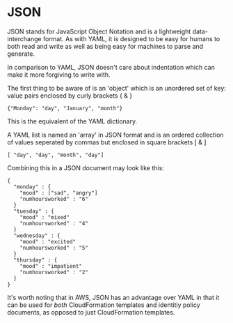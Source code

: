 # JSON

JSON stands for JavaScript Object Notation and is a lightweight data-interchange format. As with YAML, it is designed to be easy for humans to both read and write as well as being easy for machines to parse and generate.

In comparison to YAML, JSON doesn't care about indentation which can make it more forgiving to write with.

The first thing to be aware of is an 'object' which is an unordered set of key: value pairs enclosed by curly brackets { & }

```
{"Monday": "day", "January", "month"}
```

This is the equivalent of the YAML dictionary.

A YAML list is named an 'array' in JSON format and is an ordered collection of values seperated by commas but enclosed in square brackets [ & ]

```
[ "day", "day", "month", "day"]
```

Combining this in a JSON document may look like this:

```
{
  "monday" : {
    "mood" : ["sad", "angry"]
    "numhoursworked" : "6"
  }
  "tuesday" : {
    "mood" : "mixed"
    "numhoursworked" : "4"
  }
  "wednesday" : {
    "mood" : "excited"
    "numhoursworked" : "5"
  }
  "thursday" : {
    "mood" : "impatient"
    "numhoursworked" : "2"
  }
}
```

It's worth noting that in AWS, JSON has an advantage over YAML in that it can be used for _both_ CloudFormation templates and identitiy policy documents, as opposed to just CloudFormation templates.
